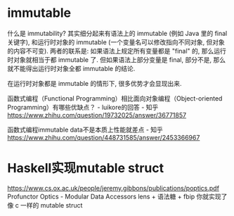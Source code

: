 # immutable 




什么是 immutability? 其实细分起来有语法上的 immutable (例如 Java 里的 final 关键字), 和运行时对象的 immutable (一个变量名可以修改指向不同对象, 但对象的内容不可变). 两者的联系是: 如果语法上规定所有变量都是 "final" 的, 那么运行时对象就相当于都 immutable 了. 但如果语法上部分变量是 final, 部分不是, 那么就不能得出运行时对象全都 immutable 的结论.


在运行时对象都是 immutable 的情形下, 很多优势才会显现出来.



函数式编程（Functional Programming）相比面向对象编程（Object-oriented Programming）有哪些优缺点？ - luikore的回答 - 知乎
https://www.zhihu.com/question/19732025/answer/36771857


函数式编程immutable data不是本质上性能就差点 - 知乎
https://www.zhihu.com/question/448731585/answer/2453366967


# Haskell实现mutable struct

https://www.cs.ox.ac.uk/people/jeremy.gibbons/publications/poptics.pdf Profunctor Optics - Modular Data Accessors
lens + 语法糖 + fbip 你就实现了像 c 一样的 mutable struct 
